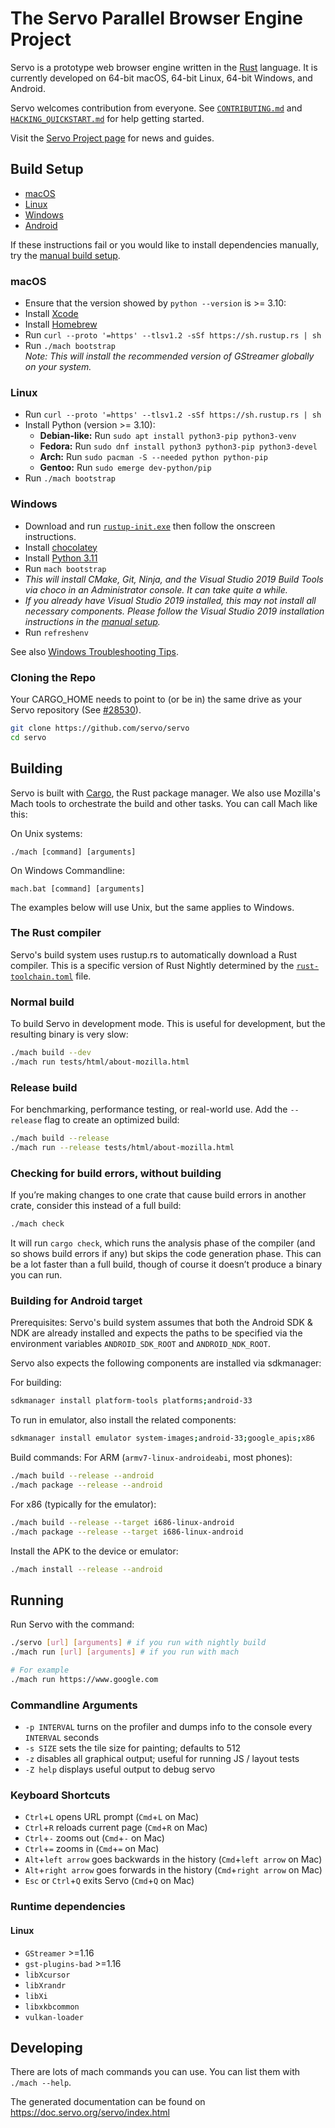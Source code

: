 # The Servo Parallel Browser Engine Project

Servo is a prototype web browser engine written in the
[Rust](https://github.com/rust-lang/rust) language. It is currently developed on
64-bit macOS, 64-bit Linux, 64-bit Windows, and Android.

Servo welcomes contribution from everyone.  See
[`CONTRIBUTING.md`](CONTRIBUTING.md) and [`HACKING_QUICKSTART.md`](docs/HACKING_QUICKSTART.md)
for help getting started.

Visit the [Servo Project page](https://servo.org/) for news and guides.

## Build Setup

* [macOS](#macos)
* [Linux](#Linux)
* [Windows](#windows)
* [Android](https://github.com/servo/servo/wiki/Building-for-Android)

If these instructions fail or you would like to install dependencies
manually, try the [manual build setup][manual-build].

### macOS

- Ensure that the version showed by `python --version` is >= 3.10:
- Install [Xcode](https://developer.apple.com/xcode/)
- Install [Homebrew](https://brew.sh/)
- Run `curl --proto '=https' --tlsv1.2 -sSf https://sh.rustup.rs | sh`
- Run `./mach bootstrap`<br/>
  *Note: This will install the recommended version of GStreamer globally on your system.*

### Linux

- Run `curl --proto '=https' --tlsv1.2 -sSf https://sh.rustup.rs | sh`
- Install Python (version >= 3.10):
    - **Debian-like:** Run `sudo apt install python3-pip python3-venv`
    - **Fedora:** Run `sudo dnf install python3 python3-pip python3-devel`
    - **Arch:** Run `sudo pacman -S --needed python python-pip`
    - **Gentoo:** Run `sudo emerge dev-python/pip`
- Run `./mach bootstrap`

### Windows

 - Download and run [`rustup-init.exe`](https://win.rustup.rs/) then follow the onscreen instructions.
 - Install [chocolatey](https://chocolatey.org/)
 - Install [Python 3.11](https://apps.microsoft.com/detail/9NRWMJP3717K?hl=en-US&gl=US)
 - Run `mach bootstrap`
  - *This will install CMake, Git, Ninja, and the Visual Studio 2019 Build Tools
     via choco in an Administrator console. It can take quite a while.*
  - *If you already have Visual Studio 2019 installed, this may not install all necessary components.
     Please follow the Visual Studio 2019 installation instructions in the [manual setup][manual-build].*
- Run `refreshenv`

See also [Windows Troubleshooting Tips][windows-tips].

### Cloning the Repo
Your CARGO_HOME needs to point to (or be in) the same drive as your Servo repository (See [#28530](https://github.com/servo/servo/issues/28530)).
``` sh
git clone https://github.com/servo/servo
cd servo
```

## Building

Servo is built with [Cargo](https://crates.io/), the Rust package manager.
We also use Mozilla's Mach tools to orchestrate the build and other tasks.
You can call Mach like this:

On Unix systems:
```
./mach [command] [arguments]
```
On Windows Commandline:
```
mach.bat [command] [arguments]
```
The examples below will use Unix, but the same applies to Windows.

### The Rust compiler

Servo's build system uses rustup.rs to automatically download a Rust compiler.
This is a specific version of Rust Nightly determined by the
[`rust-toolchain.toml`](https://github.com/servo/servo/blob/main/rust-toolchain.toml) file.

### Normal build

To build Servo in development mode.
This is useful for development, but the resulting binary is very slow:

``` sh
./mach build --dev
./mach run tests/html/about-mozilla.html
```

### Release build
For benchmarking, performance testing, or real-world use.
Add the `--release` flag to create an optimized build:

``` sh
./mach build --release
./mach run --release tests/html/about-mozilla.html
```

### Checking for build errors, without building

If you’re making changes to one crate that cause build errors in another crate,
consider this instead of a full build:

```sh
./mach check
```

It will run `cargo check`, which runs the analysis phase of the compiler
(and so shows build errors if any) but skips the code generation phase.
This can be a lot faster than a full build,
though of course it doesn’t produce a binary you can run.

### Building for Android target

Prerequisites:
Servo's build system assumes that both the Android SDK & NDK are
already installed and expects the paths to be specified via the
environment variables `ANDROID_SDK_ROOT` and `ANDROID_NDK_ROOT`.

Servo also expects the following components are installed via
sdkmanager:

For building:

``` sh
sdkmanager install platform-tools platforms;android-33
```

To run in emulator, also install the related components:

``` sh
sdkmanager install emulator system-images;android-33;google_apis;x86
```

Build commands:
For ARM (`armv7-linux-androideabi`, most phones):

``` sh
./mach build --release --android
./mach package --release --android
```

For x86 (typically for the emulator):

```sh
./mach build --release --target i686-linux-android
./mach package --release --target i686-linux-android
```

Install the APK to the device or emulator:

``` sh
./mach install --release --android
```

## Running

Run Servo with the command:

```sh
./servo [url] [arguments] # if you run with nightly build
./mach run [url] [arguments] # if you run with mach

# For example
./mach run https://www.google.com
```

### Commandline Arguments

- `-p INTERVAL` turns on the profiler and dumps info to the console every
  `INTERVAL` seconds
- `-s SIZE` sets the tile size for painting; defaults to 512
- `-z` disables all graphical output; useful for running JS / layout tests
- `-Z help` displays useful output to debug servo

### Keyboard Shortcuts

- `Ctrl`+`L` opens URL prompt (`Cmd`+`L` on Mac)
- `Ctrl`+`R` reloads current page (`Cmd`+`R` on Mac)
- `Ctrl`+`-` zooms out (`Cmd`+`-` on Mac)
- `Ctrl`+`=` zooms in (`Cmd`+`=` on Mac)
- `Alt`+`left arrow` goes backwards in the history (`Cmd`+`left arrow` on Mac)
- `Alt`+`right arrow` goes forwards in the history (`Cmd`+`right arrow` on Mac)
- `Esc` or `Ctrl`+`Q` exits Servo (`Cmd`+`Q` on Mac)

### Runtime dependencies

#### Linux

* `GStreamer` >=1.16
* `gst-plugins-bad` >=1.16
* `libXcursor`
* `libXrandr`
* `libXi`
* `libxkbcommon`
* `vulkan-loader`

## Developing

There are lots of mach commands you can use. You can list them with `./mach
--help`.


The generated documentation can be found on https://doc.servo.org/servo/index.html

[manual-build]: https://github.com/servo/servo/wiki/Building#manual-build-setup
[windows-tips]: https://github.com/servo/servo/wiki/Building#troubleshooting-the-windows-build
